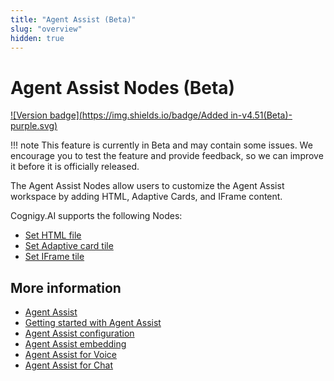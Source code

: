 ```yaml
---
title: "Agent Assist (Beta)"
slug: "overview"
hidden: true
---
```


# Agent Assist Nodes (Beta)

[![Version badge](https://img.shields.io/badge/Added in-v4.51(Beta)-purple.svg)](../../../release-notes/4.51.md)

!!! note
    This feature is currently in Beta and may contain some issues. We encourage you to test the feature and provide feedback, so we can improve it before it is officially released.

The Agent Assist Nodes allow users to customize the Agent Assist workspace by adding HTML, Adaptive Cards, and IFrame content.

Cognigy.AI supports the following Nodes:

- [Set HTML file](set-html-file.md)
- [Set Adaptive card tile](set-adaptive-card-tile.md)
- [Set IFrame tile](set-iframe-tile.md)

## More information

- [Agent Assist](../../../agent-assist/overview.md)
- [Getting started with Agent Assist](../../../agent-assist/getting-started.md)
- [Agent Assist configuration](../../../agent-assist/configuration.md)
- [Agent Assist embedding](../../../agent-assist/embedding.md)
- [Agent Assist for Voice](../../../agent-assist/voice-agent-assist/voice-overview.md)
- [Agent Assist for Chat](../../../agent-assist/chat-agent-assist.md)